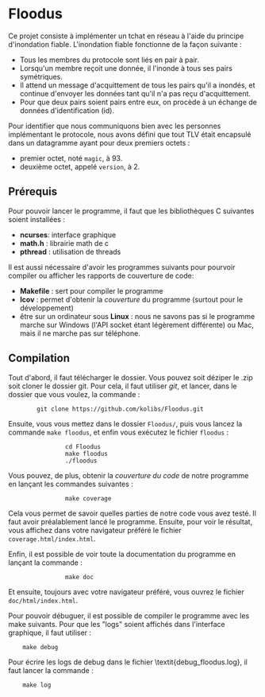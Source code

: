 # Floodus

Ce projet consiste à implémenter un tchat en réseau à l'aide du principe d'inondation fiable.
L'inondation fiable fonctionne de la façon suivante :
 - Tous les membres du protocole sont liés en pair à pair.
 - Lorsqu'un membre reçoit une donnée, il l'inonde à tous ses pairs symétriques.
 - Il attend un message d'acquittement de tous les pairs qu'il a inondés, et continue d'envoyer les données tant qu'il n'a pas reçu d'acquittement.
 - Pour que deux pairs soient pairs entre eux, on procède à un échange de données d'identification (id).

Pour identifier que nous communiquons bien avec les personnes implémentant le protocole, nous avons défini que tout TLV était encapsulé dans un datagramme ayant pour deux premiers octets :
 - premier octet, noté `magic`, à 93.
 - deuxième octet, appelé `version`, à 2.

## Prérequis

Pour pouvoir lancer le programme, il faut que les bibliothèques C suivantes soient installées :
 - **ncurses**: interface graphique
 - **math.h** : librairie math de c
 - **pthread** : utilisation de threads

Il est aussi nécessaire d'avoir les programmes suivants pour pourvoir compiler ou afficher les rapports 
de couverture de code:
 - **Makefile** : sert pour compiler le programme
 - **lcov** : permet d'obtenir la *couverture* du programme (surtout pour le développement)
 - être sur un ordinateur sous **Linux** : nous ne savons pas si le programme marche sur Windows (l'API socket étant légèrement différente) ou Mac, mais il ne marche pas sur téléphone.

## Compilation

Tout d'abord, il faut télécharger le dossier. Vous pouvez soit déziper le .zip soit cloner le dossier git. Pour cela, il faut utiliser *git*, et lancer, dans le dossier que vous voulez, la commande :

```
        git clone https://github.com/kolibs/Floodus.git
```


Ensuite, vous vous mettez dans le dossier `Floodus/`, puis vous lancez la commande `make floodus`, et enfin vous exécutez le fichier `floodus` :
```
                cd Floodus
                make floodus
                ./floodus
```

Vous pouvez, de plus, obtenir la *couverture du code* de notre programme en lançant les commandes suivantes :
```
                make coverage
```
Cela vous permet de savoir quelles parties de notre code vous avez testé. Il faut avoir préalablement lancé le programme. Ensuite, pour voir le résultat, vous affichez dans votre navigateur préféré le fichier `coverage.html/index.html`.

Enfin, il est possible de voir toute la documentation du programme en lançant la commande :
```
                make doc
```
Et ensuite, toujours avec votre navigateur préféré, vous ouvrez le fichier `doc/html/index.html`.

Pour pouvoir débuguer, il est possible de compiler le programme avec les make suivants. Pour que les "logs" soient affichés dans l'interface graphique, il faut utiliser : 
```
    make debug
```
Pour écrire les logs de debug dans le fichier \textit{debug\_floodus.log}, il faut lancer la commande :  
```
    make log
```
